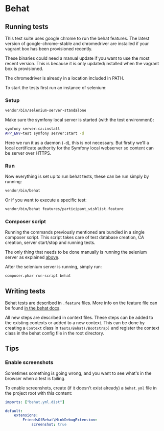 # Behat

## Running tests

This test suite uses google chrome to run the behat features.
The latest version of google-chrome-stable and chromedriver are installed if your vagrant box has been provisioned recently. 

These binaries could need a manual update if you want to use the most recent version. This is because it is only updated/installed when the vagrant box is provisioned.

The chromedriver is already in a location included in PATH.

To start the tests first run an instance of selenium:

### Setup

```bash
vendor/bin/selenium-server-standalone
```

Make sure the symfony local server is started (with the test environment):

```bash
symfony server:ca:install
APP_ENV=test symfony server:start -d
```

Here we run it as a daemon (`-d`), this is not necessary. But firstly we'll a local certificate authority for the Symfony local webserver so content can be server over HTTPS. 

### Run
Now everything is set up to run behat tests, these can be run simply by running:
```bash
vendor/bin/behat
```

Or if you want to execute a specific test:
```bash
vendor/bin/behat features/participant_wishlist.feature
```

### Composer script

Running the commands previously mentioned are bundled in a single composer script. This script takes care of test database creation, CA creation, server start/stop and running tests.

The only thing that needs to be done manually is running the selenium server as explained [above](#setup).

After the selenium server is running, simply run:

```bash
composer.phar run-script behat
```

## Writing tests

Behat tests are described in `.feature` files. More info on the feature file can be found 
[in the behat docs](http://docs.behat.org/en/latest/user_guide/gherkin.html#gherkin-syntax).

All new steps are described in context files. These steps can be added to the existing contexts or added to a new context.
This can be done by creating a `Context` class in `tests/Behat(/Bootstrap)` and register the context class
in the behat config file in the root directory.

## Tips

### Enable screenshots
Sometimes something is going wrong, and you want to see what's in the browser when a test is failing.

To enable screenshots, create (if it doesn't exist already) a `behat.yml` file in the project root with this content:

```yaml
imports: ["behat.yml.dist"]

default:
    extensions:
        FriendsOfBehat\MinkDebugExtension:
            screenshot: true
```
